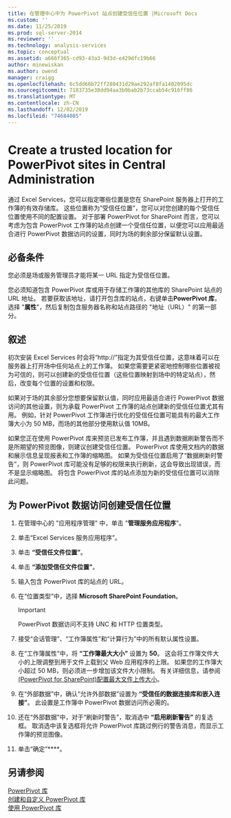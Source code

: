 ```yaml
---
title: 在管理中心中为 PowerPivot 站点创建受信任位置 |Microsoft Docs
ms.custom: ''
ms.date: 11/25/2019
ms.prod: sql-server-2014
ms.reviewer: ''
ms.technology: analysis-services
ms.topic: conceptual
ms.assetid: a666f365-cd93-43a3-9d3d-e429dfc19b66
author: minewiskan
ms.author: owend
manager: craigg
ms.openlocfilehash: 6c5dd66b72ff280431d29ae292af8fa1402095dc
ms.sourcegitcommit: 7183735e38dd94aa3b9bab2b73ccab54c916ff86
ms.translationtype: MT
ms.contentlocale: zh-CN
ms.lasthandoff: 12/02/2019
ms.locfileid: "74684085"
---
```

# <a name="create-a-trusted-location-for-powerpivot-sites-in-central-administration"></a>Create a trusted location for PowerPivot sites in Central Administration
  通过 Excel Services，您可以指定哪些位置是您在 SharePoint 服务器上打开的工作簿的有效存储库。 这些位置称为“受信任位置”，您可以对您创建的每个受信任位置使用不同的配置设置。 对于部署 PowerPivot for SharePoint 而言，您可以考虑为包含 PowerPivot 工作簿的站点创建一个受信任位置，以便您可以应用最适合进行 PowerPivot 数据访问的设置，同时为场的剩余部分保留默认设置。  
  
  
  
## <a name="prerequisites"></a>必备条件  
 您必须是场或服务管理员才能将某一 URL 指定为受信任位置。  
  
 您必须知道包含 PowerPivot 库或用于存储工作簿的其他库的 SharePoint 站点的 URL 地址。 若要获取该地址，请打开包含库的站点，右键单击**PowerPivot 库**，选择 "**属性**"，然后复制包含服务器名称和站点路径的 "地址（URL）" 的第一部分。  
  
##  <a name="overview"></a>叙述  
 初次安装 Excel Services 时会将“http://”指定为其受信任位置，这意味着可以在服务器上打开场中任何站点上的工作簿。 如果您需要更紧密地控制哪些位置被视为可信的，则可以创建新的受信任位置（这些位置映射到场中的特定站点），然后，改变每个位置的设置和权限。  
  
 如果对于场的其余部分您想要保留默认值，同时应用最适合进行 PowerPivot 数据访问的其他设置，则为承载 PowerPivot 工作簿的站点创建新的受信任位置尤其有用。 例如，针对 PowerPivot 工作簿进行优化的受信任位置可能具有的最大工作簿大小为 50 MB，而场的其他部分使用默认值 10MB。  
  
 如果您正在使用 PowerPivot 库来预览已发布工作簿，并且遇到数据刷新警告而不是所期望的预览图像，则建议创建受信任位置。 PowerPivot 库使用文档内的数据和展示信息呈现报表和工作簿的缩略图。 如果为受信任位置启用了“数据刷新时警告”，则 PowerPivot 库可能没有足够的权限来执行刷新，这会导致出现错误，而不是显示缩略图。 将包含 PowerPivot 库的站点添加为新的受信任位置可以消除此问题。  
  
##  <a name="create"></a>为 PowerPivot 数据访问创建受信任位置  
  
1.  在管理中心的 "应用程序管理" 中，单击 "**管理服务应用程序**"。  
  
2.  单击“Excel Services 服务应用程序”。  
  
3.  单击 **“受信任文件位置”**。  
  
4.  单击 **“添加受信任文件位置”**。  
  
5.  输入包含 PowerPivot 库的站点的 URL。  
  
6.  在“位置类型”中，选择 **Microsoft SharePoint Foundation**。  
  
    > [!IMPORTANT]  
    >  PowerPivot 数据访问不支持 UNC 和 HTTP 位置类型。  
  
7.  接受“会话管理”、“工作簿属性”和“计算行为”中的所有默认属性设置。  
  
8.  在“工作簿属性”中，将 **“工作簿最大大小”** 设置为 **50**。 这会将工作簿文件大小的上限调整到用于文件上载到父 Web 应用程序的上限。 如果您的工作簿大小超过 50 MB，则必须进一步增加该文件大小限制。 有关详细信息，请参阅[&#40;PowerPivot for SharePoint&#41;配置最大文件上传大小](configure-maximum-file-upload-size-power-pivot-for-sharepoint.md)。  
  
9. 在“外部数据”中，确认“允许外部数据”设置为 **“受信任的数据连接库和嵌入连接”**。 此设置是工作簿中 PowerPivot 数据访问所必需的。  
  
10. 还在“外部数据”中，对于“刷新时警告”，取消选中 **“启用刷新警告”** 的复选框。 取消选中该复选框将允许 PowerPivot 库跳过例行的警告消息，而显示工作簿的预览图像。  
  
11. 单击“确定”****。  
  
## <a name="see-also"></a>另请参阅  
 [PowerPivot 库](../../2014-toc/index.yml)  
 [创建和自定义 PowerPivot 库](create-and-customize-power-pivot-gallery.md)   
 [使用 PowerPivot 库](use-power-pivot-gallery.md)  
  
  
